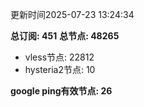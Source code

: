 更新时间2025-07-23 13:24:34

**总订阅: 451**
**总节点: 48265**
- vless节点: 22812
- hysteria2节点: 10

**google ping有效节点: 26**

